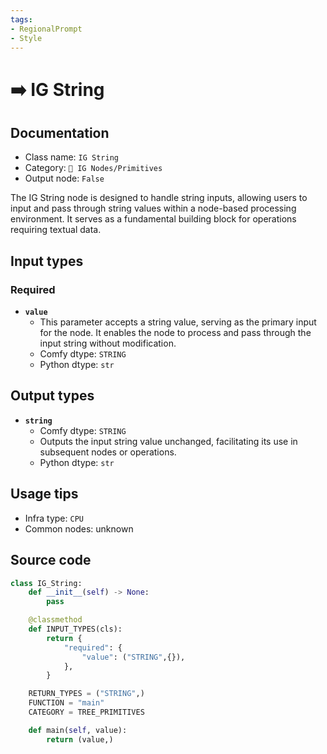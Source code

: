 ```yaml
---
tags:
- RegionalPrompt
- Style
---
```


# ➡️ IG String
## Documentation
- Class name: `IG String`
- Category: `🐓 IG Nodes/Primitives`
- Output node: `False`

The IG String node is designed to handle string inputs, allowing users to input and pass through string values within a node-based processing environment. It serves as a fundamental building block for operations requiring textual data.
## Input types
### Required
- **`value`**
    - This parameter accepts a string value, serving as the primary input for the node. It enables the node to process and pass through the input string without modification.
    - Comfy dtype: `STRING`
    - Python dtype: `str`
## Output types
- **`string`**
    - Comfy dtype: `STRING`
    - Outputs the input string value unchanged, facilitating its use in subsequent nodes or operations.
    - Python dtype: `str`
## Usage tips
- Infra type: `CPU`
- Common nodes: unknown


## Source code
```python
class IG_String:
    def __init__(self) -> None:
        pass

    @classmethod
    def INPUT_TYPES(cls):
        return {
            "required": {
                "value": ("STRING",{}),
            },
        }

    RETURN_TYPES = ("STRING",)
    FUNCTION = "main"
    CATEGORY = TREE_PRIMITIVES

    def main(self, value):
        return (value,)

```
